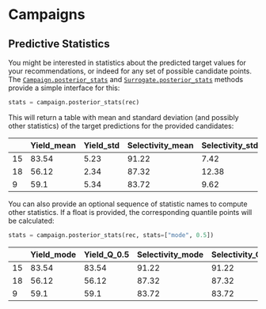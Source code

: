 # Campaigns
## Predictive Statistics

You might be interested in statistics about the predicted target values for your
recommendations, or indeed for any set of possible candidate points. The
[`Campaign.posterior_stats`]() and
[`Surrogate.posterior_stats`]() methods
provide a simple interface for this:

```python
stats = campaign.posterior_stats(rec)
```

This will return a table with mean and standard deviation (and possibly other
statistics) of the target predictions for the provided candidates:

|    |   Yield_mean |   Yield_std |   Selectivity_mean |   Selectivity_std | …   |
|----|--------------|-------------|--------------------|-------------------|-----|
| 15 |        83.54 |        5.23 |              91.22 |              7.42 | …   |
| 18 |        56.12 |        2.34 |              87.32 |             12.38 | …   |
|  9 |        59.1  |        5.34 |              83.72 |              9.62 | …   |

You can also provide an optional sequence of statistic names to compute other
statistics. If a float is provided, the corresponding quantile points will be
calculated:

```python
stats = campaign.posterior_stats(rec, stats=["mode", 0.5])
```

|    |   Yield_mode |   Yield_Q_0.5 |   Selectivity_mode |   Selectivity_Q_0.5 | …   |
|----|--------------|---------------|--------------------|---------------------|-----|
| 15 |        83.54 |         83.54 |              91.22 |               91.22 | …   |
| 18 |        56.12 |         56.12 |              87.32 |               87.32 | …   |
|  9 |        59.1  |         59.1  |              83.72 |               83.72 | …   |